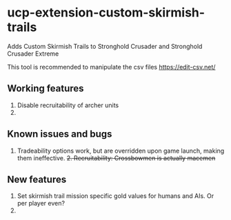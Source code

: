# ucp-extension-custom-skirmish-trails
Adds Custom Skirmish Trails to Stronghold Crusader and Stronghold Crusader Extreme


This tool is recommended to manipulate the csv files https://edit-csv.net/


## Working features
1. Disable recruitability of archer units
2. 

## Known issues and bugs
1. Tradeability options work, but are overridden upon game launch, making them ineffective.
~~2. Recruitability: Crossbowmen is actually macemen~~

## New features
1. Set skirmish trail mission specific gold values for humans and AIs. Or per player even?
2. 